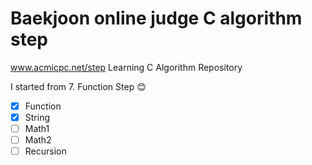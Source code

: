 # Baekjoon online judge C algorithm step
www.acmicpc.net/step
Learning C Algorithm Repository

I started from 7. Function Step 😊

- [x] Function
- [x] String
- [ ] Math1
- [ ] Math2
- [ ] Recursion
